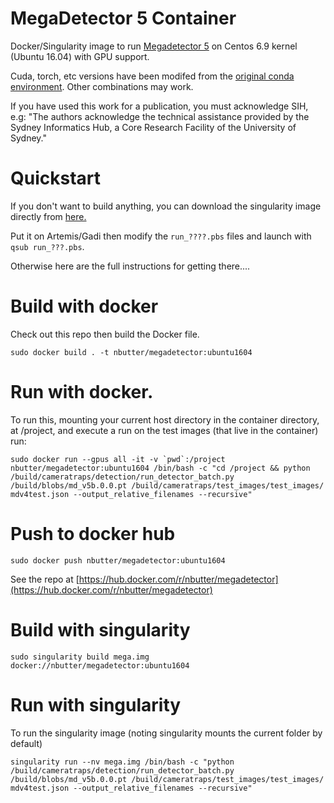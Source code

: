 # MegaDetector 5 Container

Docker/Singularity image to run [Megadetector 5](https://github.com/microsoft/CameraTraps/blob/master/megadetector.md) on Centos 6.9 kernel (Ubuntu 16.04) with GPU support.

Cuda, torch, etc versions have been modifed from the [original conda environment](https://github.com/microsoft/CameraTraps/blob/main/environment-detector.yml). Other combinations may work.

If you have used this work for a publication, you must acknowledge SIH, e.g: "The authors acknowledge the technical assistance provided by the Sydney Informatics Hub, a Core Research Facility of the University of Sydney."


# Quickstart

If you don't want to build anything, you can download the singularity image directly from [here.](https://cloudstor.aarnet.edu.au/plus/s/nJs3pjU0cLwpb6R/download)

Put it on Artemis/Gadi then modify the `run_????.pbs` files and launch with `qsub run_???.pbs`.

Otherwise here are the full instructions for getting there....


# Build with docker
Check out this repo then build the Docker file.
```
sudo docker build . -t nbutter/megadetector:ubuntu1604
```

# Run with docker.
To run this, mounting your current host directory in the container directory, at /project, and execute a run on the test images (that live in the container) run:
```
sudo docker run --gpus all -it -v `pwd`:/project nbutter/megadetector:ubuntu1604 /bin/bash -c "cd /project && python /build/cameratraps/detection/run_detector_batch.py /build/blobs/md_v5b.0.0.pt /build/cameratraps/test_images/test_images/ mdv4test.json --output_relative_filenames --recursive"
```

# Push to docker hub
```
sudo docker push nbutter/megadetector:ubuntu1604
```

See the repo at [https://hub.docker.com/r/nbutter/megadetector](https://hub.docker.com/r/nbutter/megadetector)


# Build with singularity
```
sudo singularity build mega.img docker://nbutter/megadetector:ubuntu1604
```

# Run with singularity
To run the singularity image (noting singularity mounts the current folder by default)
```
singularity run --nv mega.img /bin/bash -c "python /build/cameratraps/detection/run_detector_batch.py /build/blobs/md_v5b.0.0.pt /build/cameratraps/test_images/test_images/ mdv4test.json --output_relative_filenames --recursive"
```
